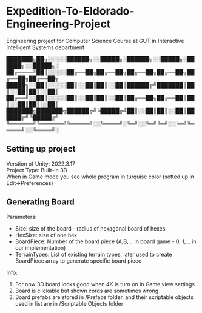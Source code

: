 # Expedition-To-Eldorado-Engineering-Project
Engineering project for Computer Science Course at GUT in Interactive Intelligent Systems department


███████╗██╗░░░░░██████╗░░█████╗░██████╗░░█████╗░██████╗░░█████╗░
██╔════╝██║░░░░░██╔══██╗██╔══██╗██╔══██╗██╔══██╗██╔══██╗██╔══██╗
█████╗░░██║░░░░░██║░░██║██║░░██║██████╔╝███████║██║░░██║██║░░██║
██╔══╝░░██║░░░░░██║░░██║██║░░██║██╔══██╗██╔══██║██║░░██║██║░░██║
███████╗███████╗██████╔╝╚█████╔╝██║░░██║██║░░██║██████╔╝╚█████╔╝
╚══════╝╚══════╝╚═════╝░░╚════╝░╚═╝░░╚═╝╚═╝░░╚═╝╚═════╝░░╚════╝░

## Setting up project
Verstion of Unity: 2022.3.17  
Project Type: Built-in 3D  
When in Game mode you see whole program in turquise color (setted up in Edit->Preferences)

## Generating Board
Parameters:
- Size: size of the board - radius of hexagonal board of hexes
- HexSize: size of one hex
- BoardPiece: Number of the board piece (A,B, .. in board game - 0, 1, .. in our implementation)
- TerrainTypes: List of existing terrain types, later used to create BoardPiece array to generate specific board piece  

Info:
1. For now 3D board looks good when 4K is turn on in Game view settings
2. Board is clickable but shown cords are sometimes wrong
3. Board prefabs are stored in /Prefabs folder, and their scriptable objects used in list are in /Scriptable Objects folder

